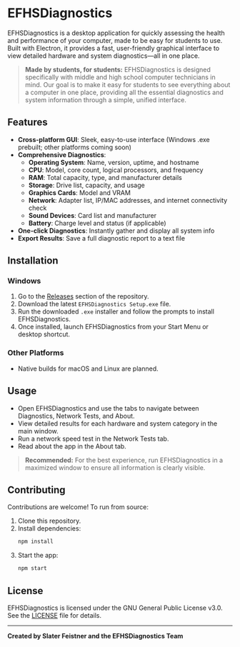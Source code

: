 # EFHSDiagnostics

EFHSDiagnostics is a desktop application for quickly assessing the health and performance of your computer, made to be easy for students to use. Built with Electron, it provides a fast, user-friendly graphical interface to view detailed hardware and system diagnostics—all in one place.

> **Made by students, for students:** EFHSDiagnostics is designed specifically with middle and high school computer technicians in mind. Our goal is to make it easy for students to see everything about a computer in one place, providing all the essential diagnostics and system information through a simple, unified interface.

## Features
- **Cross-platform GUI**: Sleek, easy-to-use interface (Windows .exe prebuilt; other platforms coming soon)
- **Comprehensive Diagnostics**:
  - **Operating System**: Name, version, uptime, and hostname
  - **CPU**: Model, core count, logical processors, and frequency
  - **RAM**: Total capacity, type, and manufacturer details
  - **Storage**: Drive list, capacity, and usage
  - **Graphics Cards**: Model and VRAM
  - **Network**: Adapter list, IP/MAC addresses, and internet connectivity check
  - **Sound Devices**: Card list and manufacturer
  - **Battery**: Charge level and status (if applicable)
- **One-click Diagnostics**: Instantly gather and display all system info
- **Export Results**: Save a full diagnostic report to a text file

## Installation
### Windows
1. Go to the [Releases](https://github.com/PossiblySlater/EFHSDiagnostics/releases) section of the repository.
2. Download the latest `EFHSDiagnostics Setup.exe` file.
3. Run the downloaded `.exe` installer and follow the prompts to install EFHSDiagnostics.
4. Once installed, launch EFHSDiagnostics from your Start Menu or desktop shortcut.

### Other Platforms
- Native builds for macOS and Linux are planned.

## Usage
- Open EFHSDiagnostics and use the tabs to navigate between Diagnostics, Network Tests, and About.
- View detailed results for each hardware and system category in the main window.
- Run a network speed test in the Network Tests tab.
- Read about the app in the About tab.

> **Recommended:** For the best experience, run EFHSDiagnostics in a maximized window to ensure all information is clearly visible.

## Contributing
Contributions are welcome! To run from source:
1. Clone this repository.
2. Install dependencies:
   ```bash
   npm install
   ```
3. Start the app:
   ```bash
   npm start
   ```

## License
EFHSDiagnostics is licensed under the GNU General Public License v3.0. See the [LICENSE](./LICENSE) file for details.

---

**Created by Slater Feistner and the EFHSDiagnostics Team**
